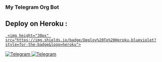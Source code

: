 ### My Telegram Org Bot


## Deploy on Heroku :

<a href="https://heroku.com/deploy?template=https://github.com/REX-BOTZ/Rex-TelegramOrgRoBot/tree/main">

     <img height="30px" src="https://img.shields.io/badge/Deploy%20To%20Heroku-blueviolet?style=for-the-badge&logo=heroku">

  </a>


</a>
    <a href="https://telegram.me/Rex_Bots_Support">
        <img
            src="https://img.shields.io/badge/Support Group-blue?&style=for-the-badge&logo=Telegram"
            alt="Telegram"
        >



</a>
    <a href="https://telegram.me/REX_BOTZ">
        <img
            src="https://img.shields.io/badge/Updates Channel-blue?&style=for-the-badge&logo=Telegram"
            alt="Telegram"
        >
